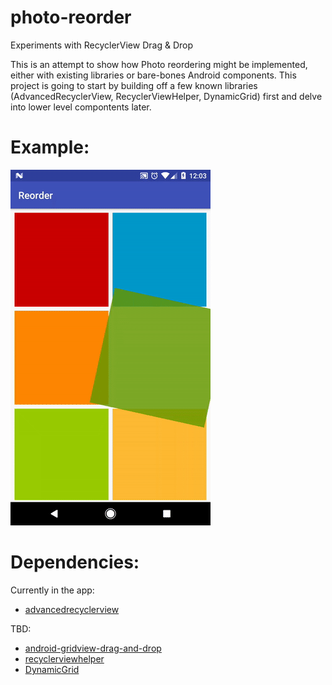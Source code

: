 # photo-reorder

Experiments with RecyclerView Drag &amp; Drop

This is an attempt to show how Photo reordering might be implemented, either with existing libraries or bare-bones Android components. This project is going to start by building off a few known libraries (AdvancedRecyclerView, RecyclerViewHelper, DynamicGrid) first and delve into lower level compontents later.

# Example:

![example](https://github.com/kaeawc/photo-reorder/blob/master/art/example.gif?raw=true)

# Dependencies:

Currently in the app:
* [advancedrecyclerview](https://github.com/h6ah4i/android-advancedrecyclerview)

TBD:
* [android-gridview-drag-and-drop](https://github.com/radhoo/android-gridview-drag-and-drop)
* [recyclerviewhelper](https://github.com/nisrulz/recyclerviewhelper)
* [DynamicGrid](https://github.com/askerov/DynamicGrid)

